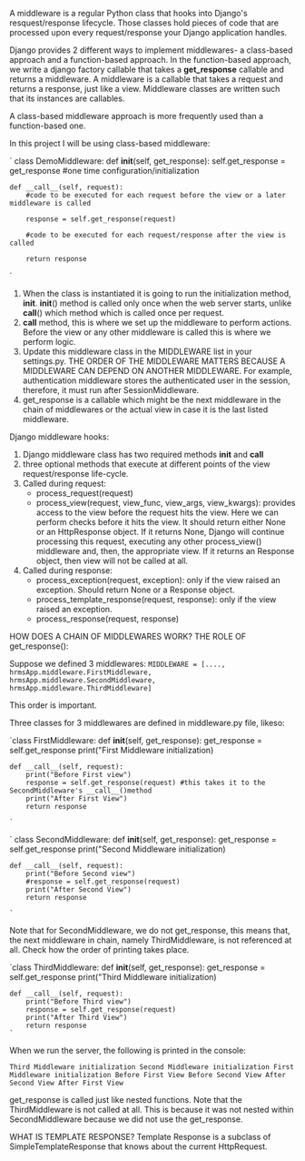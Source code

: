 A middleware is a regular Python class that hooks into Django's resquest/response lifecycle. Those classes hold pieces of code that are processed upon every request/response your Django application handles.

Django provides 2 different ways to implement middlewares- a class-based approach and a function-based approach. In the function-based approach, we write a django factory callable that takes a __get_response__ callable and returns a middleware. A middleware is a callable that takes a request and returns a response, just like a view. Middleware classes are written such that its instances are callables.

A class-based middleware approach is more frequently used than a function-based one.

In this project I will be using class-based middleware:

`
class DemoMiddleware:
    def __init__(self, get_response):
        self.get_response = get_response
        #one time configuration/initialization

    def __call__(self, request):
        #code to be executed for each request before the view or a later middleware is called

        response = self.get_response(request)

        #code to be executed for each request/response after the view is called

        return response
`

1. When the class is instantiated it is going to run the initialization method, __init__. __init__() method is called only once when the web server starts, unlike __call__() which method which is called once per request.
2. __call__ method, this is where we set up the middleware to perform actions. Before the view or any other middleware is called this is where we perform logic. 
3. Update this middleware class in the MIDDLEWARE list in your settings.py. THE ORDER OF THE MIDDLEWARE MATTERS BECAUSE A MIDDLEWARE CAN DEPEND ON ANOTHER MIDDLEWARE. For example, authentication middleware stores the authenticated user in the session, therefore, it must run after SessionMiddleware.
4. get_response is a callable which might be the next middleware in the chain of middlewares or the actual view in case it is the last listed middleware.

Django middleware hooks:
1. Django middleware class has two required methods __init__ and __call__
2. three optional methods that execute at different points of the view request/response life-cycle.
3. Called during request:
    * process_request(request)
    * process_view(request, view_func, view_args, view_kwargs): provides access to the view before the request hits the view. Here we can perform checks before it hits the view. It should return either None or an HttpResponse object. If it returns None, Django will continue processing this request, executing any other process_view() middleware and, then, the appropriate view. If it returns an Response object, then view will not be called at all.
4. Called during response:
    * process_exception(request, exception): only if the view raised an exception. Should return None or a Response object.
    * process_template_response(request, response): only if the view raised an exception.
    * process_response(request, response)



HOW DOES A CHAIN OF MIDDLEWARES WORK?
THE ROLE OF get_response():

Suppose we defined 3 middlewares:
`MIDDLEWARE = [....,
            hrmsApp.middleware.FirstMiddleware,
            hrmsApp.middleware.SecondMiddleware,
            hrmsApp.middleware.ThirdMiddleware]`

This order is important.

Three classes for 3 middlewares are defined in middleware.py file, likeso:

`class FirstMiddleware:
    def __init__(self, get_response):
        get_response = self.get_response
        print("First Middleware initialization)

    def __call__(self, request):
        print("Before First view")
        response = self.get_response(request) #this takes it to the SecondMiddleware's __call__()method
        print("After First View")
        return response

    `

`
class SecondMiddleware:
    def __init__(self, get_response):
        get_response = self.get_response
        print("Second Middleware initialization)

    def __call__(self, request):
        print("Before Second view")
        #response = self.get_response(request)
        print("After Second View")
        return response

    `

Note that for SecondMiddleware, we do not get_response, this means that, the next middleware in chain, namely ThirdMiddleware, is not referenced at all. Check how the order of printing takes place.

`class ThirdMiddleware:
    def __init__(self, get_response):
        get_response = self.get_response
        print("Third Middleware initialization)

    def __call__(self, request):
        print("Before Third view")
        response = self.get_response(request)
        print("After Third View")
        return response
    `

When we run the server, the following is printed in the console:

`
Third Middleware initialization
Second Middleware initialization
First Middleware initialization
Before First View
Before Second View
After Second View
After First View
`

get_response is called just like nested functions. Note that the ThirdMiddleware is not called at all. This is because it was not nested within SecondMiddleware because we did not use the get_response.


WHAT IS TEMPLATE RESPONSE?
Template Response is a subclass of SimpleTemplateResponse that knows about the current HttpRequest.
